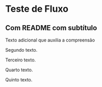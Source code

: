 # Teste de Fluxo

## Com README com subtítulo

Texto adicional que auxilia a compreensão

Segundo texto.

Terceiro texto.

Quarto texto.

Quinto texto.
